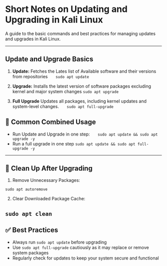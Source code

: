 # Short Notes on Updating and Upgrading in Kali Linux  

A guide to the basic commands and best practices for managing updates and upgrades in Kali Linux.

---

## Update and Upgrade Basics  
1. **Update:**
Fetches the Lates list of Available software and their versions from repositories
`	sudo apt update`

2. **Upgrade:**
	Installs the latest version of software packages excluding kernel and major system changes
`sudo apt upgrade`
3. **Full Upgrade**
	Updates all packages, including kernel updates and system-level changes.
`	sudo apt full-upgrade`
## 🔧 Common Combined Usage

- Run Update and Upgrade in one step:
`	sudo apt update && sudo apt upgrade -y`
- Run a full upgrade in one step
	`sudo apt update && sudo apt full-upgrade -y`
---
## 🧹 Clean Up After Upgrading

1. Remove Unnecessary Packages:

`sudo apt autoremove`

2. Clear Downloaded Package Cache:

`sudo apt clean`
---
## ✅ Best Practices 
- Always run ` sudo apt update ` before upgrading
- Use `sudo apt full-upgrade` cautiously as it may replace or remove system packages
- Regularly check for updates to keep your system secure and functional


